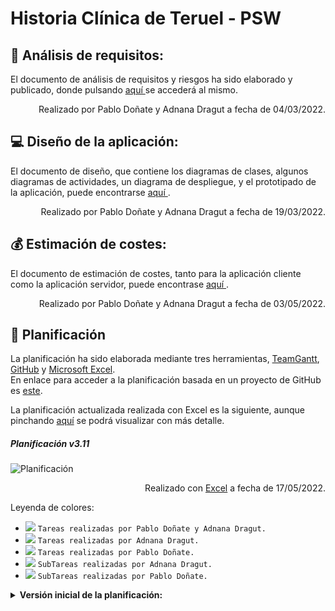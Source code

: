 # Historia Clínica de Teruel - PSW

:mag_right: Análisis de requisitos:
---
<p> El documento de análisis de requisitos y riesgos ha sido elaborado y publicado, donde pulsando <a href="https://github.com/800710/ProyectoSoftware21-22/blob/main/Documentacion/01_documento_análisis.pdf"> aquí </a> se accederá al mismo.</p>
<p align="right"> Realizado por Pablo Doñate y Adnana Dragut a fecha de 04/03/2022.</p>

:computer: Diseño de la aplicación:
---
<p> El documento de diseño, que contiene los diagramas de clases, algunos diagramas de actividades, un diagrama de despliegue, y el prototipado de la aplicación, puede encontrarse <a href="https://github.com/800710/ProyectoSoftware21-22/blob/main/Documentacion/03_documento_diseño.pdf"> aquí </a>.</p>
<p align="right"> Realizado por Pablo Doñate y Adnana Dragut a fecha de 19/03/2022.</p>

:moneybag: Estimación de costes:
---
<p> El documento de estimación de costes, tanto para la aplicación cliente como la aplicación servidor, puede encontrase  <a href="https://github.com/800710/ProyectoSoftware21-22/blob/main/Documentacion/04_documento_estimacion_costes.pdf"> aquí </a>.</p>
<p align="right"> Realizado por Pablo Doñate y Adnana Dragut a fecha de 03/05/2022.</p>

:calendar: Planificación
---
La planificación ha sido elaborada mediante tres herramientas, <a href="https://prod.teamgantt.com">TeamGantt</a>, <a href="https://github.com">GitHub</a> y <a href="https://www.microsoft.com/es-es/microsoft-365/excel">Microsoft Excel</a>. <br />
En enlace para acceder a la planificación basada en un proyecto de GitHub es <a href="https://github.com/users/pablodonav/projects/1">este</a>.<br />

La planificación actualizada realizada con Excel es la siguiente, aunque pinchando <a href="https://github.com/800710/ProyectoSoftware21-22/blob/main/Planificacion/planificacionv3.11.png"> aquí</a> se podrá visualizar con más detalle.<br>
##### Planificación v3.11

![Planificación](https://github.com/800710/ProyectoSoftware21-22/blob/main/Planificacion/planificacionv3.11.png)
<p align="right">Realizado con <a href="https://www.microsoft.com/es-es/microsoft-365/excel">Excel</a> a fecha de 17/05/2022.</p>

Leyenda de colores:

- ![](https://via.placeholder.com/15/DF8FFF/000000?text=+) `Tareas realizadas por Pablo Doñate y Adnana Dragut.`
- ![](https://via.placeholder.com/15/FF1694/000000?text=+) `Tareas realizadas por Adnana Dragut.`
- ![](https://via.placeholder.com/15/A50B5E/000000?text=+) `Tareas realizadas por Pablo Doñate.`
- ![](https://via.placeholder.com/15/CD4C4C/000000?text=+) `SubTareas realizadas por Adnana Dragut.`
- ![](https://via.placeholder.com/15/CEE35C/000000?text=+) `SubTareas realizadas por Pablo Doñate.`

<details closed>
    <summary> <b> Versión inicial de la planificación: </b> </summary>
    <ul>
      <h5> Planificación v1.0 </h5>
      <img src="https://github.com/800710/ProyectoSoftware21-22/blob/main/Planificacion/planificacionv1.0.png">
      <p align="right">Realizado con <a href="https://prod.teamgantt.com">TeamGantt</a> a fecha de 28/02/2022.</p>
    </ul> 
</details>
